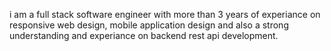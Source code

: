 

i am a full stack software engineer with more than 3 years of experiance on responsive web design, mobile application design and also a strong understanding and experiance on backend rest api development.

